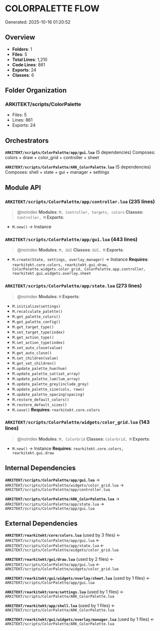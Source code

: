 # COLORPALETTE FLOW
Generated: 2025-10-16 01:20:52

## Overview
- **Folders**: 1
- **Files**: 5
- **Total Lines**: 1,210
- **Code Lines**: 861
- **Exports**: 24
- **Classes**: 6

## Folder Organization

### ARKITEKT/scripts/ColorPalette
- Files: 5
- Lines: 861
- Exports: 24

## Orchestrators

**`ARKITEKT/scripts/ColorPalette/app/gui.lua`** (5 dependencies)
  Composes: colors + draw + color_grid + controller + sheet

**`ARKITEKT/scripts/ColorPalette/ARK_ColorPalette.lua`** (5 dependencies)
  Composes: shell + state + gui + manager + settings

## Module API

### `ARKITEKT/scripts/ColorPalette/app/controller.lua` (235 lines)
> @noindex
**Modules**: `M, Controller, targets, colors`
**Classes**: `Controller, M`
**Exports**:
  - `M.new()` → Instance

### `ARKITEKT/scripts/ColorPalette/app/gui.lua` (443 lines)
> @noindex
**Modules**: `M, GUI`
**Classes**: `GUI, M`
**Exports**:
  - `M.create(State, settings, overlay_manager)` → Instance
**Requires**: `rearkitekt.core.colors, rearkitekt.gui.draw, ColorPalette.widgets.color_grid, ColorPalette.app.controller, rearkitekt.gui.widgets.overlay.sheet`

### `ARKITEKT/scripts/ColorPalette/app/state.lua` (273 lines)
> @noindex
**Modules**: `M`
**Exports**:
  - `M.initialize(settings)`
  - `M.recalculate_palette()`
  - `M.get_palette_colors()`
  - `M.get_palette_config()`
  - `M.get_target_type()`
  - `M.set_target_type(index)`
  - `M.get_action_type()`
  - `M.set_action_type(index)`
  - `M.set_auto_close(value)`
  - `M.get_auto_close()`
  - `M.set_children(value)`
  - `M.get_set_children()`
  - `M.update_palette_hue(hue)`
  - `M.update_palette_sat(sat_array)`
  - `M.update_palette_lum(lum_array)`
  - `M.update_palette_grey(include_grey)`
  - `M.update_palette_size(cols, rows)`
  - `M.update_palette_spacing(spacing)`
  - `M.restore_default_colors()`
  - `M.restore_default_sizes()`
  - `M.save()`
**Requires**: `rearkitekt.core.colors`

### `ARKITEKT/scripts/ColorPalette/widgets/color_grid.lua` (143 lines)
> @noindex
**Modules**: `M, ColorGrid`
**Classes**: `ColorGrid, M`
**Exports**:
  - `M.new()` → Instance
**Requires**: `rearkitekt.core.colors, rearkitekt.gui.draw`

## Internal Dependencies

**`ARKITEKT/scripts/ColorPalette/app/gui.lua`**
  → `ARKITEKT/scripts/ColorPalette/widgets/color_grid.lua`
  → `ARKITEKT/scripts/ColorPalette/app/controller.lua`

**`ARKITEKT/scripts/ColorPalette/ARK_ColorPalette.lua`**
  → `ARKITEKT/scripts/ColorPalette/app/state.lua`
  → `ARKITEKT/scripts/ColorPalette/app/gui.lua`

## External Dependencies

**`ARKITEKT/rearkitekt/core/colors.lua`** (used by 3 files)
  ← `ARKITEKT/scripts/ColorPalette/app/gui.lua`
  ← `ARKITEKT/scripts/ColorPalette/app/state.lua`
  ← `ARKITEKT/scripts/ColorPalette/widgets/color_grid.lua`

**`ARKITEKT/rearkitekt/gui/draw.lua`** (used by 2 files)
  ← `ARKITEKT/scripts/ColorPalette/app/gui.lua`
  ← `ARKITEKT/scripts/ColorPalette/widgets/color_grid.lua`

**`ARKITEKT/rearkitekt/gui/widgets/overlay/sheet.lua`** (used by 1 files)
  ← `ARKITEKT/scripts/ColorPalette/app/gui.lua`

**`ARKITEKT/rearkitekt/core/settings.lua`** (used by 1 files)
  ← `ARKITEKT/scripts/ColorPalette/ARK_ColorPalette.lua`

**`ARKITEKT/rearkitekt/app/shell.lua`** (used by 1 files)
  ← `ARKITEKT/scripts/ColorPalette/ARK_ColorPalette.lua`

**`ARKITEKT/rearkitekt/gui/widgets/overlay/manager.lua`** (used by 1 files)
  ← `ARKITEKT/scripts/ColorPalette/ARK_ColorPalette.lua`
